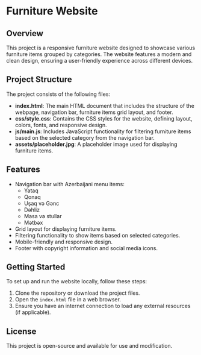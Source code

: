 # Furniture Website

## Overview
This project is a responsive furniture website designed to showcase various furniture items grouped by categories. The website features a modern and clean design, ensuring a user-friendly experience across different devices.

## Project Structure
The project consists of the following files:

- **index.html**: The main HTML document that includes the structure of the webpage, navigation bar, furniture items grid layout, and footer.
- **css/style.css**: Contains the CSS styles for the website, defining layout, colors, fonts, and responsive design.
- **js/main.js**: Includes JavaScript functionality for filtering furniture items based on the selected category from the navigation bar.
- **assets/placeholder.jpg**: A placeholder image used for displaying furniture items.

## Features
- Navigation bar with Azerbaijani menu items:
  - Yataq
  - Qonaq
  - Uşaq və Gənc
  - Dəhliz
  - Masa və stullar
  - Mətbəx
- Grid layout for displaying furniture items.
- Filtering functionality to show items based on selected categories.
- Mobile-friendly and responsive design.
- Footer with copyright information and social media icons.

## Getting Started
To set up and run the website locally, follow these steps:

1. Clone the repository or download the project files.
2. Open the `index.html` file in a web browser.
3. Ensure you have an internet connection to load any external resources (if applicable).

## License
This project is open-source and available for use and modification.